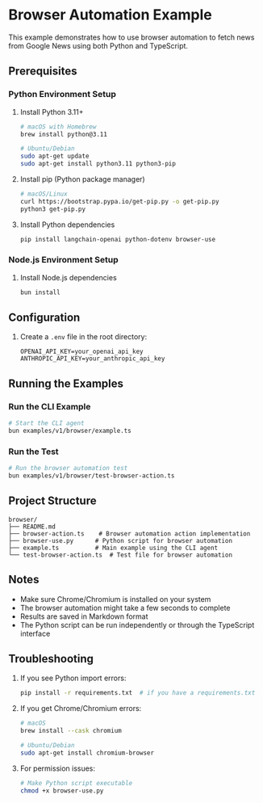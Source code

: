 # Browser Automation Example

This example demonstrates how to use browser automation to fetch news from Google News using both Python and TypeScript.

## Prerequisites

### Python Environment Setup

1. Install Python 3.11+
   ```bash
   # macOS with Homebrew
   brew install python@3.11
   
   # Ubuntu/Debian
   sudo apt-get update
   sudo apt-get install python3.11 python3-pip
   ```

2. Install pip (Python package manager)
   ```bash
   # macOS/Linux
   curl https://bootstrap.pypa.io/get-pip.py -o get-pip.py
   python3 get-pip.py
   ```

3. Install Python dependencies
   ```bash
   pip install langchain-openai python-dotenv browser-use
   ```

### Node.js Environment Setup

1. Install Node.js dependencies
   ```bash
   bun install
   ```

## Configuration

1. Create a `.env` file in the root directory:
   ```env
   OPENAI_API_KEY=your_openai_api_key
   ANTHROPIC_API_KEY=your_anthropic_api_key
   ```

## Running the Examples

### Run the CLI Example
```bash
# Start the CLI agent
bun examples/v1/browser/example.ts
```

### Run the Test
```bash
# Run the browser automation test
bun examples/v1/browser/test-browser-action.ts
```

## Project Structure

```
browser/
├── README.md
├── browser-action.ts    # Browser automation action implementation
├── browser-use.py      # Python script for browser automation
├── example.ts          # Main example using the CLI agent
└── test-browser-action.ts  # Test file for browser automation
```

## Notes

- Make sure Chrome/Chromium is installed on your system
- The browser automation might take a few seconds to complete
- Results are saved in Markdown format
- The Python script can be run independently or through the TypeScript interface

## Troubleshooting

1. If you see Python import errors:
   ```bash
   pip install -r requirements.txt  # if you have a requirements.txt
   ```

2. If you get Chrome/Chromium errors:
   ```bash
   # macOS
   brew install --cask chromium
   
   # Ubuntu/Debian
   sudo apt-get install chromium-browser
   ```

3. For permission issues:
   ```bash
   # Make Python script executable
   chmod +x browser-use.py
   ``` 